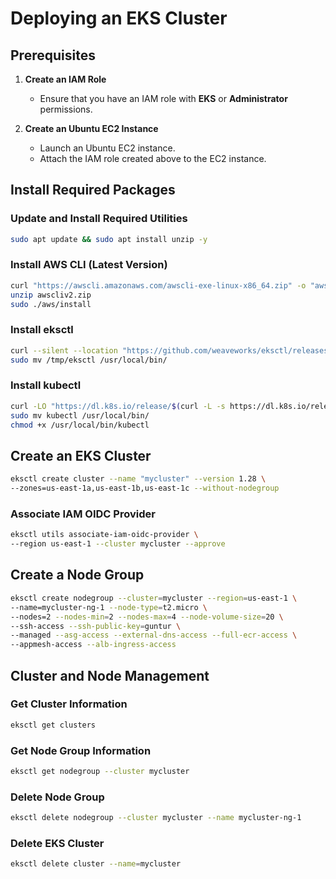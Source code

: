 # Deploying an EKS Cluster

## Prerequisites
1. **Create an IAM Role**
   - Ensure that you have an IAM role with **EKS** or **Administrator** permissions.

2. **Create an Ubuntu EC2 Instance**
   - Launch an Ubuntu EC2 instance.
   - Attach the IAM role created above to the EC2 instance.

## Install Required Packages

### Update and Install Required Utilities
```sh
sudo apt update && sudo apt install unzip -y
```

### Install AWS CLI (Latest Version)
```sh
curl "https://awscli.amazonaws.com/awscli-exe-linux-x86_64.zip" -o "awscliv2.zip"
unzip awscliv2.zip
sudo ./aws/install
```

### Install eksctl
```sh
curl --silent --location "https://github.com/weaveworks/eksctl/releases/latest/download/eksctl_Linux_amd64.tar.gz" | tar xz -C /tmp
sudo mv /tmp/eksctl /usr/local/bin/
```

### Install kubectl
```sh
curl -LO "https://dl.k8s.io/release/$(curl -L -s https://dl.k8s.io/release/stable.txt)/bin/linux/amd64/kubectl"
sudo mv kubectl /usr/local/bin/
chmod +x /usr/local/bin/kubectl
```

## Create an EKS Cluster
```sh
eksctl create cluster --name "mycluster" --version 1.28 \
--zones=us-east-1a,us-east-1b,us-east-1c --without-nodegroup
```

### Associate IAM OIDC Provider
```sh
eksctl utils associate-iam-oidc-provider \
--region us-east-1 --cluster mycluster --approve
```

## Create a Node Group
```sh
eksctl create nodegroup --cluster=mycluster --region=us-east-1 \
--name=mycluster-ng-1 --node-type=t2.micro \
--nodes=2 --nodes-min=2 --nodes-max=4 --node-volume-size=20 \
--ssh-access --ssh-public-key=guntur \
--managed --asg-access --external-dns-access --full-ecr-access \
--appmesh-access --alb-ingress-access
```

## Cluster and Node Management

### Get Cluster Information
```sh
eksctl get clusters
```

### Get Node Group Information
```sh
eksctl get nodegroup --cluster mycluster
```

### Delete Node Group
```sh
eksctl delete nodegroup --cluster mycluster --name mycluster-ng-1
```

### Delete EKS Cluster
```sh
eksctl delete cluster --name=mycluster
```

